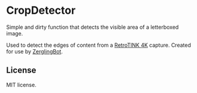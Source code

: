 # CropDetector

Simple and dirty function that detects the visible area of a letterboxed image.

Used to detect the edges of content from a [RetroTINK 4K](https://www.retrotink.com/product-page/retrotink-4k) capture. Created for use by [ZerglingBot](https://github.com/msikma/ZerglingBot).

## License

MIT license.

